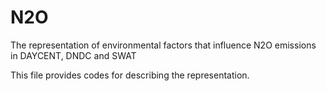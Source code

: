 # N2O
The representation of environmental factors that influence N2O emissions in DAYCENT, DNDC and SWAT

This file provides codes for describing the representation.
